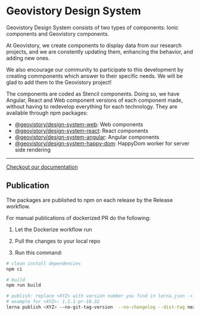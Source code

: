 # Geovistory Design System

Geovistory Design System consists of two types of components: Ionic components and Geovistory components.

At Geovistory, we create components to display data from our research projects, and we are constently updating them, enhancing the behavior, and adding new ones.

We also encourage our community to participate to this development by creating commponents which answer to their specific needs. We will be glad to add them to the Geovistory project!


The components are coded as Stencil components. Doing so, we have Angular, React and Web component versions of each component made, without having to redevelop everything for each technology. They are available through npm packages:

* [@geovistory/design-system-web](https://www.npmjs.com/package/@geovistory/design-system-web): Web components
* [@geovistory/design-system-react](https://www.npmjs.com/package/@geovistory/design-system-react): React components
* [@geovistory/design-system-angular](https://www.npmjs.com/package/@geovistory/design-system-angular): Angular components
* [@geovistory/design-system-happy-dom](https://www.npmjs.com/package/@geovistory/design-system-happy-dom): HappyDom worker for server side rendering


---


[Checkout our documentation](https://design.geovistory.org/)


## Publication

The packages are published to npm on each release by the Release workflow.

For manual publications of dockerized PR do the following:

1. Let the Dockerize workflow run

2. Pull the changes to your local repo

3. Run this command:

```bash
# clean install dependencies
npm ci

# build
npm run build

# publish: replace <XYZ> with version number you find in lerna.json -> version
# example for <XYZ>: 1.1.1-pr-18.32 
lerna publish <XYZ> --no-git-tag-version  --no-changelog --dist-tag next

```